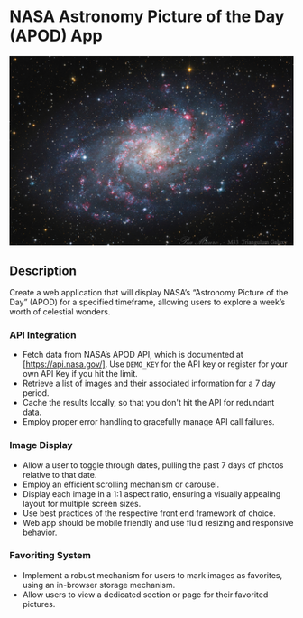 # NASA Astronomy Picture of the Day (APOD) App

![Astronomy Picture of the Day for 1/30/25](M33_1024.jpg)

## Description

Create a web application that will display NASA’s “Astronomy Picture of the Day” (APOD) for a specified timeframe, 
allowing users to explore a week’s worth of celestial wonders.

### API Integration

- Fetch data from NASA’s APOD API, which is documented at [https://api.nasa.gov/]. Use `DEMO_KEY` for the API key or register for your own API Key if you hit the limit.
- Retrieve a list of images and their associated information for a 7 day period.
- Cache the results locally, so that you don't hit the API for redundant data.
- Employ proper error handling to gracefully manage API call failures.
  
### Image Display

- Allow a user to toggle through dates, pulling the past 7 days of photos relative to that date.
- Employ an efficient scrolling mechanism or carousel.
- Display each image in a 1:1 aspect ratio, ensuring a visually appealing layout for multiple screen sizes.
- Use best practices of the respective front end framework of choice.
- Web app should be mobile friendly and use fluid resizing and responsive behavior.

### Favoriting System

- Implement a robust mechanism for users to mark images as favorites, using an in-browser storage mechanism.
- Allow users to view a dedicated section or page for their favorited pictures.
